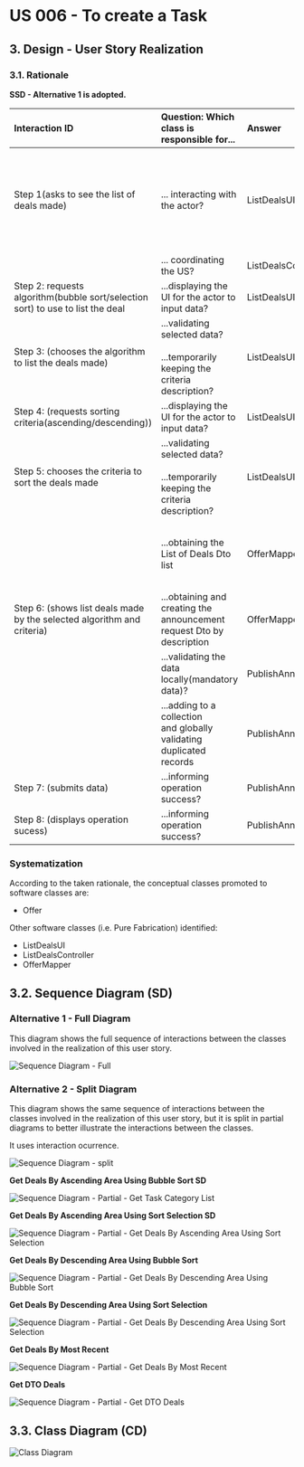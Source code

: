 # US 006 - To create a Task 

## 3. Design - User Story Realization 

### 3.1. Rationale

**SSD - Alternative 1 is adopted.**

| Interaction ID                                                                 | Question: Which class is responsible for...                                            | Answer                        | Justification (with patterns)                                                                                 |
|:-------------------------------------------------------------------------------|:---------------------------------------------------------------------------------------|:------------------------------|:--------------------------------------------------------------------------------------------------------------|
| Step 1(asks to see the list of deals made)                                     | ... interacting with the actor?                                                        | ListDealsUI                   | Pure Fabrication: there is no reason to assign this responsibility to any existing class in the Domain Model. |
|                                                                                | ... coordinating the US?                                                               | ListDealsController           | Controller                                                                                                    |
| Step 2: requests algorithm(bubble sort/selection sort) to use to list the deal | ...displaying the UI for the actor to input data?                                      | ListDealsUI                   | Pure Fabrication                                                                                              |
| Step 3: (chooses the algorithm to list the deals made)                         | ...validating selected data?<br/><br/>...temporarily keeping the criteria description? | ListDealsUI                   | Pure Fabrication                                                                                              |
| Step 4: (requests sorting criteria(ascending/descending))                      | ...displaying the UI for the actor to input data?                                      | ListDealsUI                   | Pure Fabrication                                                                                              |
| Step 5: chooses the criteria to sort the deals made                            | ...validating selected data?<br/><br/>...temporarily keeping the criteria description? | ListDealsUI                   | Pure Fabrication                                                                                              |
|                                                                                | ...obtaining the List of Deals Dto list                                                | OfferMapper                   | IE:Kowns/has its own DealsDto,Pure Fabrication,High coesion Low Coupling                                      |
| Step 6: (shows list deals made by the selected algorithm and criteria)         | ...obtaining and creating the announcement request Dto by description                  | OfferMapper                   | IE,Creator                                                                                                    |
|                                                                                | ...validating the data locally(mandatory data)?                                        | PublishAnnouncement           | IE                                                                                                            |
|                                                                                | ...adding to a collection<br/>and globally<br/>validating duplicated records           | PublishAnnouncementRepository | IE                                                                                                            |
| Step 7: (submits data)                                                         | ...informing operation success?                                                        | PublishAnnouncementRequestUI  | Pure Fabrication                                                                                              |
| Step 8: (displays operation sucess)                                            | ...informing operation success?                                                        | PublishAnnouncementRequestUI  | Pure Fabrication                                                                                              |

### Systematization ##

According to the taken rationale, the conceptual classes promoted to software classes are: 

 * Offer

Other software classes (i.e. Pure Fabrication) identified: 

* ListDealsUI
* ListDealsController
* OfferMapper


## 3.2. Sequence Diagram (SD)

### Alternative 1 - Full Diagram

This diagram shows the full sequence of interactions between the classes involved in the realization of this user story.

![Sequence Diagram - Full](svg/us17-sequence-diagram-full.svg)

### Alternative 2 - Split Diagram

This diagram shows the same sequence of interactions between the classes involved in the realization of this user story, but it is split in partial diagrams to better illustrate the interactions between the classes.

It uses interaction ocurrence.

![Sequence Diagram - split](svg/us17-sequence-diagram-split.svg)

**Get Deals By Ascending Area Using Bubble Sort SD**

![Sequence Diagram - Partial - Get Task Category List](svg/us17-sequence-diagram-partial-getDealsByAscendingAreaBubbleSort.svg)

**Get Deals By Ascending Area Using Sort Selection SD**

![Sequence Diagram - Partial - Get Deals By Ascending Area Using Sort Selection](svg/us17-sequence-diagram-partial-getDEalsByAscendingAreaSortSelection.svg)

**Get Deals By Descending Area Using Bubble Sort**

![Sequence Diagram - Partial - Get Deals By Descending Area Using Bubble Sort](svg/us17-sequence-diagram-partial-getDealsByDescendingAreaBubbleSort.svg)

**Get Deals By Descending Area Using Sort Selection**

![Sequence Diagram - Partial - Get Deals By Descending Area Using Sort Selection](svg/us17-sequence-diagram-partial-getDealsByDescendingAreaSortSelection.svg)

**Get Deals By Most Recent**

![Sequence Diagram - Partial - Get Deals By Most Recent](svg/us17-sequence-diagram-partial-getDealsByMostRecent.svg)

**Get DTO Deals**

![Sequence Diagram - Partial - Get DTO Deals](svg/us17-sequence-diagram-partial-getDTODeals.svg)


## 3.3. Class Diagram (CD)

![Class Diagram](svg/us17-class-diagram.svg)